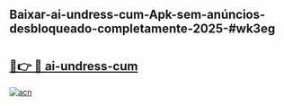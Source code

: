 ## Baixar-ai-undress-cum-Apk-sem-anúncios-desbloqueado-completamente-2025-#wk3eg

# <h2><a href="https://ainizakaria.my?title=ai-undress-cum&ref=22M">🔗👉 🔴 ai-undress-cum</a></h2>

[![acn](https://github.com/user-attachments/assets/0f9c940e-d8b0-45ae-aac7-cd30a18b3e1c)](https://ainizakaria.my?title=ai-undress-cum&ref=22M)

